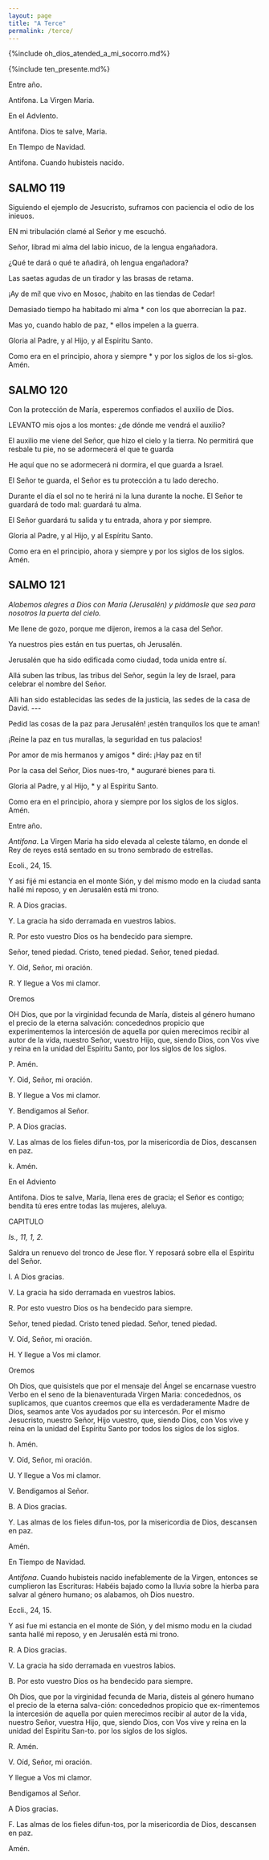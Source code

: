 ```yaml
---
layout: page
title: "A Terce"
permalink: /terce/
---
```


{%include oh_dios_atended_a_mi_socorro.md%}

{%include ten_presente.md%}

Entre año.

Antifona. La Virgen Maria.

En el Advlento.

Antifona. Dios te salve, Maria.

En Tlempo de Navidad.

Antifona. Cuando hubisteis nacido.

## SALMO 119

Siguiendo el ejemplo de Jesucristo, suframos con paciencia el odio de los inieuos.

EN mi tribulación clamé al Señor y me escuchó.

Señor, librad mi alma del labio inicuo, de la lengua engañadora.

¿Qué te dará o qué te añadirá, oh lengua engañadora?

Las saetas agudas de un tirador y las brasas de retama.

¡Ay de mí! que vivo en Mosoc, ¡habito en las tiendas de Cedar!

Demasiado tiempo ha habitado mi alma * con los que aborrecían la paz.

Mas yo, cuando hablo de paz, * ellos impelen a la guerra.

Gloria al Padre, y al Hijo, y al Espiritu Santo.

Como era en el principio, ahora y siempre * y por los siglos de los si-glos. Amén.

## SALMO 120

Con la protección de María, esperemos confiados el auxilio de Dios.

LEVANTO mis ojos a los montes: ¿de dónde me vendrá el auxilio?

El auxilio me viene del Señor, que hizo el cielo y la tierra. No permitirá que resbale tu pie, no se adormecerá el que te guarda

He aquí que no se adormecerá ni dormira, el que guarda a Israel.

El Señor te guarda, el Señor es tu protección a tu lado derecho.

Durante el día el sol no te herirá ni la luna durante la noche. El Señor te guardará de todo mal: guardará tu alma.

El Señor guardará tu salida y tu entrada, ahora y por siempre.

Gloria al Padre, y al Hijo, y al Espíritu Santo.

Como era en el principio, ahora y siempre y por los siglos de los siglos. Amén.

## SALMO 121

*Alabemos alegres a Dios con Maria (Jerusalén) y pidámosle que sea para nosotros la puerta del cielo.*

Me llene de gozo, porque me dijeron, iremos a la casa del Señor.

Ya nuestros pies están en tus puertas, oh Jerusalén.

Jerusalén que ha sido edificada como ciudad, toda unida entre sí.

Allá suben las tribus, las tribus del Señor, según la ley de Israel, para celebrar el nombre del Señor.

Alli han sido establecidas las sedes de la justicia, las sedes de la casa de David. ---

Pedid las cosas de la paz para Jerusalén! ¡estén tranquilos los que te aman!

¡Reine la paz en tus murallas, la seguridad en tus palacios!

Por amor de mis hermanos y amigos * diré: ¡Hay paz en ti!

Por la casa del Señor, Dios nues-tro, * auguraré bienes para ti.

Gloria al Padre, y al Hijo, * y al Espíritu Santo.

Como era en el principio, ahora y siempre por los siglos de los siglos. Amén.

Entre año.

*Antifona*. La Virgen Maria ha sido elevada al celeste tálamo, en donde el Rey de reyes está sentado en su trono sembrado de estrellas.

Ecoli., 24, 15.

Y asi fijé mi estancia en el monte Sión, y del mismo modo en la ciudad santa hallé mi reposo, y en Jerusalén está mi trono.

R. A Dios gracias.

Y. La gracia ha sido derramada en vuestros labios.

R. Por esto vuestro Dios os ha bendecido para siempre.

Señor, tened piedad. Cristo, tened piedad. Señor, tened piedad.

Y. Oíd, Señor, mi oración.

R. Y llegue a Vos mi clamor.

Oremos

OH Dios, que por la virginidad fecunda de María, disteis al género humano el precio de la eterna salvación: concedednos propicio que experimentemos la intercesión de aquella por quien merecimos recibir al autor de la vida, nuestro Señor, vuestro Hijo, que, siendo Dios, con Vos vive y reina en la unidad del Espíritu Santo, por los siglos de los siglos.

P. Amén.

Y. Oid, Señor, mi oración.

B. Y llegue a Vos mi clamor.

Y. Bendigamos al Señor.

P. A Dios gracias.

V. Las almas de los fieles difun-tos, por la misericordia de Dios, descansen en paz.

k. Amén.

En el Adviento

Antifona. Dios te salve, María, llena eres de gracia; el Señor es contigo; bendita tú eres entre todas las mujeres, aleluya.

CAPITULO

*Is., 11, 1, 2.*

Saldra un renuevo del tronco de Jese
flor. Y reposará sobre ella el Espiritu del Señor.

I. A Dios gracias.

V. La gracia ha sido derramada en vuestros labios.

R. Por esto vuestro Dios os ha bendecido para siempre.

Señor, tened piedad. Cristo tened piedad. Señor, tened piedad.

V. Oíd, Señor, mi oración.

H. Y llegue a Vos mi clamor.

Oremos

Oh Dios, que quisistels que por el mensaje del Ángel se encarnase vuestro Verbo en el seno de la bienaventurada
Virgen Maria: concedednos, os suplicamos, que cuantos creemos que ella es verdaderamente Madre de Dios, seamos ante Vos ayudados por su intercesón. Por el mismo Jesucristo, nuestro Señor, Hijo vuestro, que, siendo Dios, con Vos vive y reina en la unidad del Espíritu Santo por todos los siglos de los siglos.

h. Amén.

V. Oíd, Señor, mi oración.

U. Y llegue a Vos mi clamor.

V. Bendigamos al Señor.

B. A Dios gracias.

Y. Las almas de los fieles difun-tos, por la misericordia de Dios, descansen en paz.

Amén.

En Tiempo de Navidad.

*Antifona*. Cuando hubisteis nacido inefablemente de la Virgen, entonces se cumplieron las Escrituras: Habéis bajado como la lluvia sobre la hierba para salvar al género humano; os alabamos, oh Dios nuestro.

Eccli., 24, 15.

Y asi fue mi estancia en el monte de Sión, y del mismo modu en la ciudad santa hallé mi reposo, y en Jerusalén está mi trono.

R. A Dios gracias.

V. La gracia ha sido derramada en vuestros labios.

B. Por esto vuestro Dios os ha bendecido para siempre.

Oh Dios, que por la virginidad fecunda de Maria, disteis al género humano el precio de la eterna salva-ción: concedednos propicio que ex-rimentemos la intercesión de aquella por quien merecimos recibir al autor de la vida, nuestro Señor, vuestra Hijo, que, siendo Dios, con Vos vive y reina en la unidad del Espiritu San-to. por los siglos de los siglos.

R. Amén.

V. Oíd, Señor, mi oración.

Y llegue a Vos mi clamor.

Bendigamos al Señor.

A Dios gracias.

F. Las almas de los fieles difun-tos, por la misericordia de Dios, descansen en paz.

Amén.
